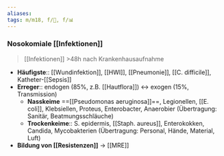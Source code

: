 ```yaml
---
aliases: 
tags: m/m18, f/🦠, f/📊
---
```

### Nosokomiale [[Infektionen]]
> [[Infektionen]] >48h nach Krankenhausaufnahme
- **Häufigste**:: [[Wundinfektion]], [[HWI]], [[Pneumonie]], [[C. difficile]], Katheter-[[Sepsis]]
- **Erreger**:: endogen (85%, z.B. [[Hautflora]]) ↔ exogen (15%, Transmission)
	- **Nasskeime** ==[[Pseudomonas aeruginosa]]==, Legionellen, [[E. coli]], Klebsiellen, Proteus, Enterobacter, Anaerobier (Übertragung: Sanitär, Beatmungsschläuche)
	- **Trockenkeime**:: S. epidermis, [[Staph. aureus]], Enterokokken, Candida, Mycobakterien (Übertragung: Personal, Hände, Material, Luft)
- **Bildung von [[Resistenzen]]** → [[MRE]]
